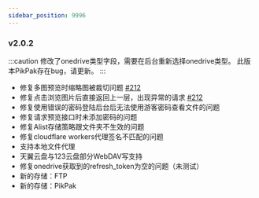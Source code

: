 ```yaml
---
sidebar_position: 9996
---
```


### v2.0.2
:::caution
修改了onedrive类型字段，需要在后台重新选择onedrive类型。
此版本PikPak存在bug，请更新。
:::
- 修复多图预览时缩略图被裁切问题 [#212](https://github.com/Xhofe/alist/issues/212)
- 修复点击浏览图片后直接返回上一层，出现异常的请求 [#212](https://github.com/Xhofe/alist/issues/212)
- 修复使用错误的密码登陆后台后无法使用游客密码查看文件的问题
- 修复请求预览接口时未添加密码的问题
- 修复Alist存储策略跟文件夹不生效的问题
- 修复cloudflare workers代理签名不匹配的问题
- 支持本地文件代理
- 天翼云盘与123云盘部分WebDAV写支持
- 修复onedrive获取到的refresh_token为空的问题（未测试）
- 新的存储：FTP
- 新的存储：PikPak